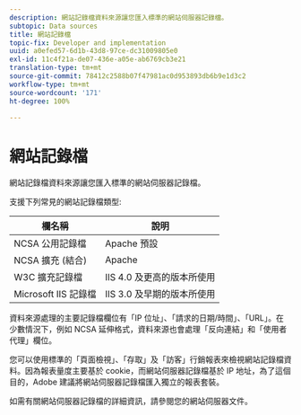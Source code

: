 ```yaml
---
description: 網站記錄檔資料來源讓您匯入標準的網站伺服器記錄檔。
subtopic: Data sources
title: 網站記錄檔
topic-fix: Developer and implementation
uuid: a0efed57-6d1b-43d8-97ce-dc31009805e0
exl-id: 11c4f21a-de07-436e-a05e-ab6769cb3e21
translation-type: tm+mt
source-git-commit: 78412c2588b07f47981ac0d953893db6b9e1d3c2
workflow-type: tm+mt
source-wordcount: '171'
ht-degree: 100%

---
```


# 網站記錄檔

網站記錄檔資料來源讓您匯入標準的網站伺服器記錄檔。

支援下列常見的網站記錄檔類型:

| 欄名稱 | 說明 |
|--- |--- |
| NCSA 公用記錄檔 | Apache 預設 |
| NCSA 擴充 (結合) | Apache |
| W3C 擴充記錄檔 | IIS 4.0 及更高的版本所使用 |
| Microsoft IIS 記錄檔 | IIS 3.0 及早期的版本所使用 |

資料來源處理的主要記錄檔欄位有「IP 位址」、「請求的日期/時間」、「URL」。在少數情況下，例如 NCSA 延伸格式，資料來源也會處理「反向連結」和「使用者代理」欄位。

您可以使用標準的「頁面檢視」、「存取」及「訪客」行銷報表來檢視網站記錄檔資料。因為報表量度主要基於 cookie，而網站伺服器記錄檔基於 IP 地址，為了這個目的，Adobe 建議將網站伺服器記錄檔匯入獨立的報表套裝。

如需有關網站伺服器記錄檔的詳細資訊，請參閱您的網站伺服器文件。
